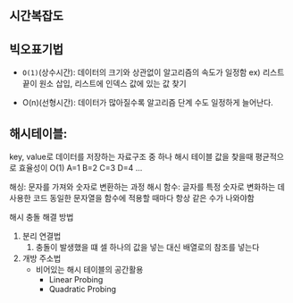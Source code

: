 ## 시간복잡도
## 빅오표기법
- `O(1)`(상수시간): 데이터의 크기와 상관없이 알고리즘의 속도가 일정함
ex) 리스트 끝이 원소 삽입, 리스트에 인덱스 값에 있는 값 찾기

- O(n)(선형시간): 데이터가 많아질수록 알고리즘 단계 수도 일정하게 늘어난다.



## 해시테이블:
key, value로 데이터를 저장하는 자료구조 중 하나
해시 테이블 값을 찾을때 평균적으로 효율성이 O(1)
A=1
B=2
C=3
D=4
...

해싱: 문자를 가져와 숫자로 변환하는 과정
해시 함수: 글자를 특정 숫자로 변화하는 데 사용한 코드
    동일한 문자열을 함수에 적용할 때마다 항상 같은 수가 나와야함


해시 충돌 해결 방법
1. 분리 연결법
   1. 충돌이 발생했을 떄 셀 하나의 값을 넣는 대신 배열로의 참조를 넣는다
2. 개방 주소법
   - 비어있는 해시 테이블의 공간활용
     - Linear Probing
     - Quadratic Probing 